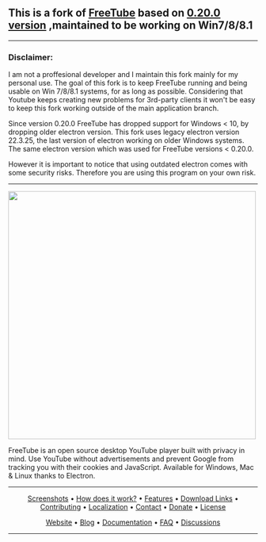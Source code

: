 <p align="center">
<h2> This is a fork of <a href="https://github.com/FreeTubeApp/FreeTube">FreeTube</a> based on <a href="https://github.com/FreeTubeApp/FreeTube/releases/tag/v0.20.0-beta">0.20.0 version</a> ,maintained to be working on Win7/8/8.1
</h2>
<hr>
<h3> Disclaimer:</h3>

I am not a proffesional developer and I maintain this fork mainly for my personal use. The goal of this fork is to keep FreeTube running and being usable on Win 7/8/8.1 systems, for as long as possible. Considering that Youtube keeps creating new problems for 3rd-party clients it won't be easy to keep this fork working outside of the main application branch.

Since version 0.20.0 FreeTube has dropped support for Windows < 10, by dropping older electron version. 
This fork uses legacy electron version 22.3.25, the last version of electron working  on older Windows systems. The same electron version which was used for FreeTube versions < 0.20.0. 

However it is important to notice that using outdated electron comes with some security risks.
Therefore you are using this program on your own risk.

<hr>
 <a href="https://github.com/FreeTubeApp/FreeTube"><img alt="" src="https://docs.freetubeapp.io/images/logoColor.png" width=500 align="center">
</a>
</p>

FreeTube is an open source desktop YouTube player built with privacy in mind.
Use YouTube without advertisements and prevent Google from tracking you with their cookies and JavaScript.
Available for Windows, Mac & Linux thanks to Electron.


<hr>
<p align="center"><a href="#screenshots">Screenshots</a> &bull; <a href="#how-does-it-work">How does it work?</a> &bull; <a href="#features">Features</a> &bull; <a href="#download-links">Download Links</a> &bull; <a href="#contributing">Contributing</a> &bull; <a href="#localization">Localization</a> &bull; <a href="#contact">Contact</a> &bull; <a href="#donate">Donate</a> &bull; <a href="#license">License</a></p>
<p align="center"><a href="https://freetubeapp.io/">Website</a> &bull; <a href="https://blog.freetubeapp.io/">Blog</a> &bull; <a href="https://docs.freetubeapp.io/">Documentation</a> &bull; <a href="https://docs.freetubeapp.io/faq/">FAQ</a> &bull; <a href="https://github.com/FreeTubeApp/FreeTube/discussions">Discussions</a></p>
<hr>


